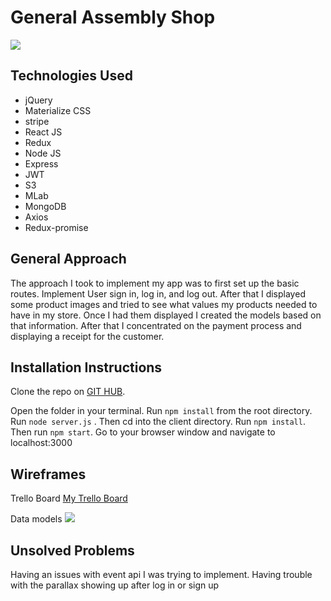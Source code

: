 # General Assembly Shop

![](https://s3.amazonaws.com/ga-products/Screen+Shot+2017-11-10+at+9.14.00+AM.png)

## Technologies Used

- jQuery
- Materialize CSS
- stripe
- React JS
- Redux
- Node JS
- Express
- JWT
- S3
- MLab
- MongoDB
- Axios
- Redux-promise

## General Approach

The approach I took to implement my app was to first set up the basic routes. Implement User sign in, log in, and log out. After that I displayed some product images and tried to see what values my products needed to have in my store. Once I had them displayed I created the models based on that information.
After that I concentrated on the payment process and displaying a receipt for the customer.

## Installation Instructions

Clone the repo on [GIT HUB](https://github.com/canderson22/general-assebmly-store).

Open the folder in your terminal. Run ``` npm install ``` from the root directory. Run ``` node server.js ``` . Then cd into the client directory. Run ``` npm install ```. Then run ``` npm start ```. Go to your browser window and navigate to localhost:3000

## Wireframes 
Trello Board [My Trello Board](https://trello.com/c/IdRDJwOH/7-as-a-user-i-would-like-to-use-a-payment-plan)

Data models ![](https://s3.amazonaws.com/ga-products/Screen+Shot+2017-11-10+at+9.39.04+AM.png)

## Unsolved Problems 

Having an issues with event api I was trying to implement.
Having trouble with the parallax showing up after log in or sign up